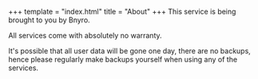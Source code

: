 +++
template = "index.html"
title = "About"
+++
This service is being brought to you by Bnyro.

All services come with absolutely no warranty.

It's possible that all user data will be gone one day, there are no backups, hence please regularly make backups yourself when using any of the services.
